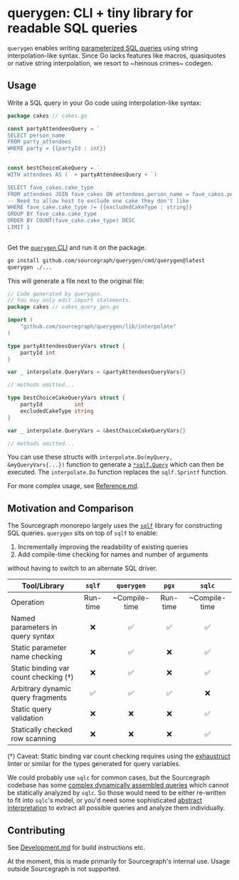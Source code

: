 # querygen: CLI + tiny library for readable SQL queries

`querygen` enables writing [parameterized SQL queries](https://en.wikipedia.org/wiki/Prepared_statement)
using string interpolation-like syntax. Since Go lacks
features like macros, quasiquotes or native string interpolation,
we resort to ~heinous crimes~ codegen.

## Usage

Write a SQL query in your Go code using interpolation-like syntax:

```go
package cakes // cakes.go

const partyAttendeesQuery = `
SELECT person_name
FROM party_attendees
WHERE party = {{partyId : int}}
`

const bestChoiceCakeQuery = `
WITH attendees AS (` + partyAttendeesQuery + `)

SELECT fave_cakes.cake_type
FROM attendees JOIN fave_cakes ON attendees.person_name = fave_cakes.person_name
-- Need to allow host to exclude one cake they don't like
WHERE fave_cake.cake_type != {{excludedCakeType : string}}
GROUP BY fave_cake.cake_type 
ORDER BY COUNT(fave_cake.cake_type) DESC
LIMIT 1
`
```

Get the [`querygen` CLI](https://github.com/sourcegraph/querygen/releases)
and run it on the package.

```bash
go install github.com/sourcegraph/querygen/cmd/querygen@latest
querygen ./...
```

This will generate a file next to the original file:

```go
// Code generated by querygen.
// You may only edit import statements.
package cakes // cakes_query_gen.go

import (
	"github.com/sourcegraph/querygen/lib/interpolate"
)

type partyAttendeesQueryVars struct {
	partyId int
}

var _ interpolate.QueryVars = &partyAttendeesQueryVars{}

// methods omitted...

type bestChoiceCakeQueryVars struct {
	partyId          int
	excludedCakeType string
}

var _ interpolate.QueryVars = &bestChoiceCakeQueryVars{}

// methods omitted...
```

You can use these structs with `interpolate.Do(myQuery, &myQueryVars{...})` function
to generate a [`*sqlf.Query`](https://sourcegraph.com/search?q=context:global+repo:%5Egithub%5C.com/keegancsmith/sqlf%24%40master+file:sqlf.go+type:symbol+Query&patternType=keyword&sm=0)
which can then be executed. The `interpolate.Do` function replaces the `sqlf.Sprintf`
function.

For more complex usage, see [Reference.md](docs/Reference.md).

## Motivation and Comparison

The Sourcegraph monorepo largely uses the [`sqlf`](github.com/keegancsmith/sqlf) library
for constructing SQL queries. `querygen` sits on top of `sqlf` to enable:

1. Incrementally improving the readability of existing queries
2. Add compile-time checking for names and number of arguments

without having to switch to an alternate SQL driver.

| Tool/Library                          |    `sqlf`    |  `querygen`   |  `pgx`   |    `sqlc`     |
|---------------------------------------|:------------:|:-------------:|:--------:|:-------------:|
| Operation                             |   Run-time   | ~Compile-time | Run-time | ~Compile-time |
| Named parameters in query syntax      |      ❌       |       ✅       |    ✅     |       ✅       |
| Static parameter name checking        |      ❌       |       ✅       |    ❌     |       ✅       | 
| Static binding var count checking (†) |      ❌       |       ✅       |    ❌     |       ✅       |
| Arbitrary dynamic query fragments     |      ✅       |       ✅       |    ✅     |       ❌       |
| Static query validation               |      ❌       |       ❌       |    ❌     |       ✅       |
| Statically checked row scanning       |      ❌       |       ❌       |    ❌     |       ✅       |

(†) Caveat: Static binding var count checking requires using
the [exhaustruct](https://golangci-lint.run/usage/linters/#exhaustruct)
linter or similar for the types generated for query variables.

We could probably use `sqlc` for common cases,
but the Sourcegraph codebase has some [complex dynamically assembled queries](https://sourcegraph.com/github.com/sourcegraph/sourcegraph@d288874197bed9c219c20a01cd7786e1d2aa6e11/-/blob/internal/batches/store/batch_changes.go?L612-697)
which cannot be statically analyzed by `sqlc`.
So those would need to be either re-written to fit into
`sqlc`'s model, or you'd need some sophisticated
[abstract interpretation](https://en.wikipedia.org/wiki/Abstract_interpretation)
to extract all possible queries and analyze them individually.

## Contributing

See [Development.md](docs/Development.md) for build instructions etc.

At the moment, this is made primarily for Sourcegraph's internal use.
Usage outside Sourcegraph is not supported.